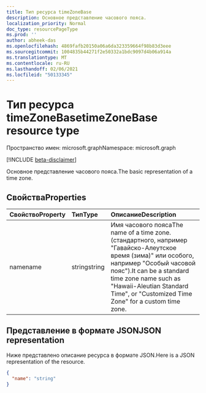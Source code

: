 ```yaml
---
title: Тип ресурса timeZoneBase
description: Основное представление часового пояса.
localization_priority: Normal
doc_type: resourcePageType
ms.prod: ''
author: abheek-das
ms.openlocfilehash: 4869fafb20150a06a6da323359664f98b83d3eee
ms.sourcegitcommit: 1004835b44271f2e50332a1bdc9097d4b06a914a
ms.translationtype: MT
ms.contentlocale: ru-RU
ms.lasthandoff: 02/06/2021
ms.locfileid: "50133345"
---
```

# <a name="timezonebase-resource-type"></a><span data-ttu-id="8fdea-103">Тип ресурса timeZoneBase</span><span class="sxs-lookup"><span data-stu-id="8fdea-103">timeZoneBase resource type</span></span>

<span data-ttu-id="8fdea-104">Пространство имен: microsoft.graph</span><span class="sxs-lookup"><span data-stu-id="8fdea-104">Namespace: microsoft.graph</span></span>

[!INCLUDE [beta-disclaimer](../../includes/beta-disclaimer.md)]

<span data-ttu-id="8fdea-105">Основное представление часового пояса.</span><span class="sxs-lookup"><span data-stu-id="8fdea-105">The basic representation of a time zone.</span></span>


## <a name="properties"></a><span data-ttu-id="8fdea-106">Свойства</span><span class="sxs-lookup"><span data-stu-id="8fdea-106">Properties</span></span>
| <span data-ttu-id="8fdea-107">Свойство</span><span class="sxs-lookup"><span data-stu-id="8fdea-107">Property</span></span>     | <span data-ttu-id="8fdea-108">Тип</span><span class="sxs-lookup"><span data-stu-id="8fdea-108">Type</span></span>   |<span data-ttu-id="8fdea-109">Описание</span><span class="sxs-lookup"><span data-stu-id="8fdea-109">Description</span></span>|
|:---------------|:--------|:----------|
| <span data-ttu-id="8fdea-110">name</span><span class="sxs-lookup"><span data-stu-id="8fdea-110">name</span></span> | <span data-ttu-id="8fdea-111">string</span><span class="sxs-lookup"><span data-stu-id="8fdea-111">string</span></span> | <span data-ttu-id="8fdea-112">Имя часового пояса</span><span class="sxs-lookup"><span data-stu-id="8fdea-112">The name of a time zone.</span></span> <span data-ttu-id="8fdea-113">(стандартного, например "Гавайско-Алеутское время (зима)" или особого, например "Особый часовой пояс").</span><span class="sxs-lookup"><span data-stu-id="8fdea-113">It can be a standard time zone name such as "Hawaii-Aleutian Standard Time", or "Customized Time Zone" for a custom time zone.</span></span> |


## <a name="json-representation"></a><span data-ttu-id="8fdea-114">Представление в формате JSON</span><span class="sxs-lookup"><span data-stu-id="8fdea-114">JSON representation</span></span>

<span data-ttu-id="8fdea-115">Ниже представлено описание ресурса в формате JSON.</span><span class="sxs-lookup"><span data-stu-id="8fdea-115">Here is a JSON representation of the resource.</span></span>

<!-- {
  "blockType": "resource",
  "optionalProperties": [

  ],
  "@odata.type": "microsoft.graph.timeZoneBase"
}-->

```json
{
  "name": "string"
}

```

<!-- uuid: 8fcb5dbc-d5aa-4681-8e31-b001d5168d79
2015-10-25 14:57:30 UTC -->
<!--
{
  "type": "#page.annotation",
  "description": "timeZoneBase resource",
  "keywords": "",
  "section": "documentation",
  "tocPath": "",
  "suppressions": []
}
-->


